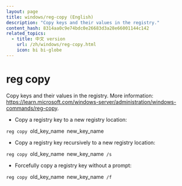 ```yaml
---
layout: page
title: windows/reg-copy (English)
description: "Copy keys and their values in the registry."
content_hash: 8314aa0c9e74bdc0e26683d3a28e66001144c142
related_topics:
  - title: 中文 version
    url: /zh/windows/reg-copy.html
    icon: bi bi-globe
---
```

# reg copy

Copy keys and their values in the registry.
More information: <https://learn.microsoft.com/windows-server/administration/windows-commands/reg-copy>.

- Copy a registry key to a new registry location:

`reg copy `<span class="tldr-var badge badge-pill bg-dark-lm bg-white-dm text-white-lm text-dark-dm font-weight-bold">old_key_name</span>` `<span class="tldr-var badge badge-pill bg-dark-lm bg-white-dm text-white-lm text-dark-dm font-weight-bold">new_key_name</span>

- Copy a registry key recursively to a new registry location:

`reg copy `<span class="tldr-var badge badge-pill bg-dark-lm bg-white-dm text-white-lm text-dark-dm font-weight-bold">old_key_name</span>` `<span class="tldr-var badge badge-pill bg-dark-lm bg-white-dm text-white-lm text-dark-dm font-weight-bold">new_key_name</span>` /s`

- Forcefully copy a registry key without a prompt:

`reg copy `<span class="tldr-var badge badge-pill bg-dark-lm bg-white-dm text-white-lm text-dark-dm font-weight-bold">old_key_name</span>` `<span class="tldr-var badge badge-pill bg-dark-lm bg-white-dm text-white-lm text-dark-dm font-weight-bold">new_key_name</span>` /f`
